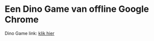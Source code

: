 # Een Dino Game van offline Google Chrome
Dino Game link: <a href="https://yepssnl.github.io/dino/" target="_blank">klik hier</a>
